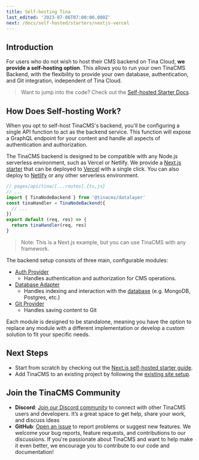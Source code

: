 ```yaml
---
title: Self-hosting Tina
last_edited: '2023-07-06T07:00:00.000Z'
next: /docs/self-hosted/starters/nextjs-vercel
---
```


## Introduction

<!-- TODO: Record a short clip that briefly explains the concept of self-hosting TinaCMS Backend. -->

For users who do not wish to host their CMS backend on Tina Cloud, **we provide a self-hosting option**. This allows you to run your own TinaCMS Backend, with the flexibility to provide your own database, authentication, and Git integration, independent of Tina Cloud.

> Want to jump into the code? Check out the [Self-hosted Starter Docs](/docs/self-hosted/starters/nextjs-vercel/).

## How Does Self-hosting Work?

When you opt to self-host TinaCMS's backend, you'll be configuring a single API function to act as the backend service. This function will expose a GraphQL endpoint for your content and handle all aspects of authentication and authorization.

The TinaCMS backend is designed to be compatible with any Node.js serverless environment, such as Vercel or Netlify. We provide a [Next.js starter](/docs/self-hosted/starters/nextjs-vercel) that can be deployed to [Vercel](https://vercel.com/) with a single click. You can also deploy to [Netlify](https://www.netlify.com/) or any other serverless environment.

```js
// pages/api/tina/[...routes].{ts,js}
// ...
import { TinaNodeBackend } from '@tinacms/datalayer'
const tinaHandler = TinaNodeBackend({
  // ...
})
export default (req, res) => {
  return tinaHandler(req, res)
}
```

> Note: This is a Next.js example, but you can use TinaCMS with any framework.

The backend setup consists of three main, configurable modules:

- [Auth Provider](/docs/reference/self-hosted/auth-provider/overview)
  - Handles authentication and authorization for CMS operations.
- [Database Adapter](/docs/reference/self-hosted/database-adapter/overview)
  - Handles indexing and interaction with the [database](/docs/tina-cloud/faq/#why-do-i-need-a-database-when-using-markdown) (e.g. MongoDB, Postgres, etc.)
- [Git Provider](/docs/reference/self-hosted/git-provider/overview)
  - Handles saving content to Git

Each module is designed to be standalone, meaning you have the option to replace any module with a different implementation or develop a custom solution to fit your specific needs.

## Next Steps

- Start from scratch by checking out the [Next.js self-hosted starter guide](/docs/self-hosted/starters/nextjs-vercel/).
- Add TinaCMS to an existing project by following the [existing site setup](/docs/self-hosted/existing-site/).

## Join the TinaCMS Community

- **Discord**: [Join our Discord community](https://discord.com/invite/zumN63Ybpf) to connect with other TinaCMS users and developers. It’s a great space to get help, share your work, and discuss ideas
- **GitHub**: [Open an issue](https://github.com/tinacms/tinacms/issues/new/choose) to report problems or suggest new features. We welcome your bug reports, feature requests, and contributions to our discussions. If you're passionate about TinaCMS and want to help make it even better, we encourage you to contribute to our code and documentation!
